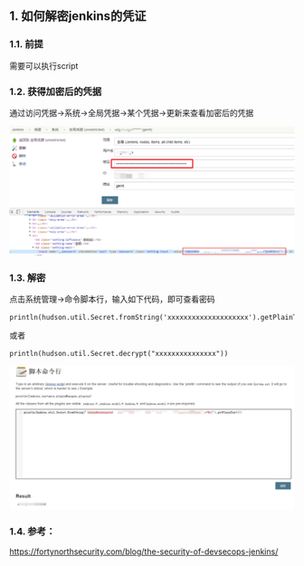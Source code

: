 ## 1. 如何解密jenkins的凭证

### 1.1. 前提  

需要可以执行script  

### 1.2. 获得加密后的凭据

通过访问凭据->系统->全局凭据->某个凭据->更新来查看加密后的凭据  

![](_v_images/20200530221533385_2146.png)

### 1.3. 解密  

点击系统管理->命令脚本行，输入如下代码，即可查看密码  

```
println(hudson.util.Secret.fromString('xxxxxxxxxxxxxxxxxxxx').getPlainText())
```  

或者  

```
println(hudson.util.Secret.decrypt("xxxxxxxxxxxxxxx"))
```  

![](_v_images/20200530221634502_31778.png)

### 1.4. 参考：  

https://fortynorthsecurity.com/blog/the-security-of-devsecops-jenkins/
